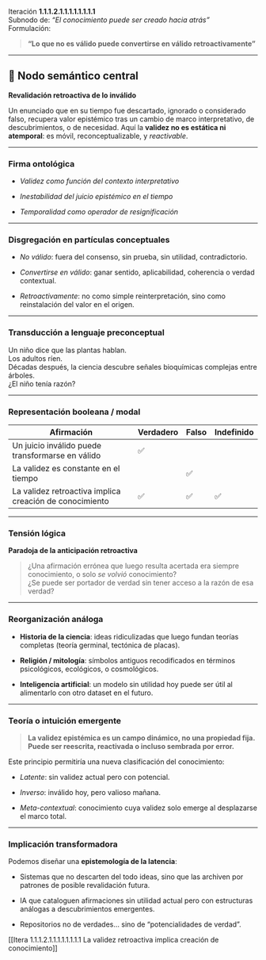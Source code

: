 Iteración **1.1.1.2.1.1.1.1.1.1.1.1**  
Subnodo de: _“El conocimiento puede ser creado hacia atrás”_  
Formulación:

> **“Lo que no es válido puede convertirse en válido retroactivamente”**

---

## 🧠 Nodo semántico central

**Revalidación retroactiva de lo inválido**

Un enunciado que en su tiempo fue descartado, ignorado o considerado falso, recupera valor epistémico tras un cambio de marco interpretativo, de descubrimientos, o de necesidad. Aquí la **validez no es estática ni atemporal**: es móvil, reconceptualizable, y _reactivable_.

---

### Firma ontológica

- _Validez como función del contexto interpretativo_
    
- _Inestabilidad del juicio epistémico en el tiempo_
    
- _Temporalidad como operador de resignificación_
    

---

### Disgregación en partículas conceptuales

- _No válido_: fuera del consenso, sin prueba, sin utilidad, contradictorio.
    
- _Convertirse en válido_: ganar sentido, aplicabilidad, coherencia o verdad contextual.
    
- _Retroactivamente_: no como simple reinterpretación, sino como reinstalación del valor en el origen.
    

---

### Transducción a lenguaje preconceptual

Un niño dice que las plantas hablan.  
Los adultos ríen.  
Décadas después, la ciencia descubre señales bioquímicas complejas entre árboles.  
¿El niño tenía razón?

---

### Representación booleana / modal

| Afirmación                                              | Verdadero | Falso | Indefinido |
| ------------------------------------------------------- | --------- | ----- | ---------- |
| Un juicio inválido puede transformarse en válido        | ✅         |       |            |
| La validez es constante en el tiempo                    |           | ✅     |            |
| La validez retroactiva implica creación de conocimiento | ✅         | ✅     | ✅          |

---

### Tensión lógica

**Paradoja de la anticipación retroactiva**

> ¿Una afirmación errónea que luego resulta acertada era siempre conocimiento, o solo _se volvió_ conocimiento?  
> ¿Se puede ser portador de verdad sin tener acceso a la razón de esa verdad?

---

### Reorganización análoga

- **Historia de la ciencia**: ideas ridiculizadas que luego fundan teorías completas (teoría germinal, tectónica de placas).
    
- **Religión / mitología**: símbolos antiguos recodificados en términos psicológicos, ecológicos, o cosmológicos.
    
- **Inteligencia artificial**: un modelo sin utilidad hoy puede ser útil al alimentarlo con otro dataset en el futuro.
    

---

### Teoría o intuición emergente

> **La validez epistémica es un campo dinámico, no una propiedad fija. Puede ser reescrita, reactivada o incluso sembrada por error.**

Este principio permitiría una nueva clasificación del conocimiento:

- _Latente_: sin validez actual pero con potencial.
    
- _Inverso_: inválido hoy, pero valioso mañana.
    
- _Meta-contextual_: conocimiento cuya validez solo emerge al desplazarse el marco total.
    

---

### Implicación transformadora

Podemos diseñar una **epistemología de la latencia**:

- Sistemas que no descarten del todo ideas, sino que las archiven por patrones de posible revalidación futura.
    
- IA que cataloguen afirmaciones sin utilidad actual pero con estructuras análogas a descubrimientos emergentes.
    
- Repositorios no de verdades… sino de “potencialidades de verdad”.
    

[[Itera 1.1.1.2.1.1.1.1.1.1.1.1 La validez retroactiva implica creación de conocimiento]]